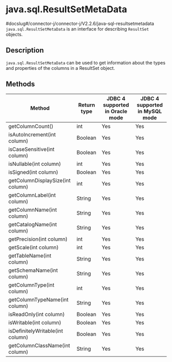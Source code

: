 java.sql.ResultSetMetaData 
===============================================
#docslug#/connector-j/connector-j/V2.2.6/java-sql-resultsetmetadata
`java.sql.ResultSetMetaData` is an interface for describing `ResultSet` objects. 

Description 
--------------------------------

`java.sql.ResultSetMetaData` can be used to get information about the types and properties of the columns in a ResultSet object.

Methods 
----------------------------



|              Method              | Return type | JDBC 4 supported in Oracle mode | JDBC 4 supported in MySQL mode |
|----------------------------------|-------------|---------------------------------|--------------------------------|
| getColumnCount()                 | int         | Yes                             | Yes                            |
| isAutoIncrement(int column)      | Boolean     | Yes                             | Yes                            |
| isCaseSensitive(int column)      | Boolean     | Yes                             | Yes                            |
| isNullable(int column)           | int         | Yes                             | Yes                            |
| isSigned(int column)             | Boolean     | Yes                             | Yes                            |
| getColumnDisplaySize(int column) | int         | Yes                             | Yes                            |
| getColumnLabel(int column)       | String      | Yes                             | Yes                            |
| getColumnName(int column)        | String      | Yes                             | Yes                            |
| getCatalogName(int column)       | String      | Yes                             | Yes                            |
| getPrecision(int column)         | int         | Yes                             | Yes                            |
| getScale(int column)             | int         | Yes                             | Yes                            |
| getTableName(int column)         | String      | Yes                             | Yes                            |
| getSchemaName(int column)        | String      | Yes                             | Yes                            |
| getColumnType(int column)        | int         | Yes                             | Yes                            |
| getColumnTypeName(int column)    | String      | Yes                             | Yes                            |
| isReadOnly(int column)           | Boolean     | Yes                             | Yes                            |
| isWritable(int column)           | Boolean     | Yes                             | Yes                            |
| isDefinitelyWritable(int column) | Boolean     | Yes                             | Yes                            |
| getColumnClassName(int column)   | String      | Yes                             | Yes                            |



